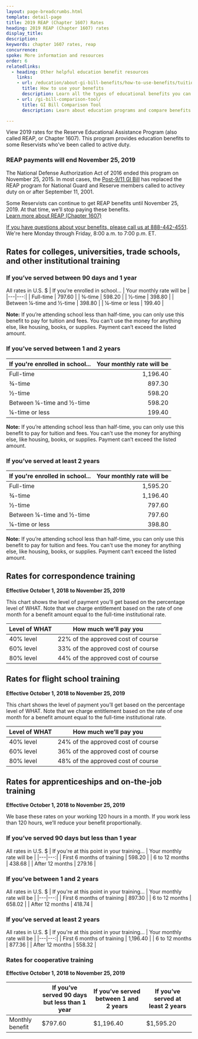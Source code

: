 ```yaml
---
layout: page-breadcrumbs.html
template: detail-page
title: 2019 REAP (Chapter 1607) Rates
heading: 2019 REAP (Chapter 1607) rates
display_title: 
description: 
keywords: chapter 1607 rates, reap
concurrence: 
spoke: More information and resources
order: 6 
relatedlinks:
  - heading: Other helpful education benefit resources
    links:
    - url: /education/about-gi-bill-benefits/how-to-use-benefits/tuition-assistance-top-up/ 
      title: How to use your benefits
      description: Learn all the types of educational benefits you can use with your GI Bill coverage.
    - url: /gi-bill-comparison-tool/
      title: GI Bill Comparison Tool
      description: Learn about education programs and compare benefits by school.

---
```


<div class="va-introtext">

View 2019 rates for the Reserve Educational Assistance Program (also called REAP, or Chapter 1607). This program provides education benefits to some Reservists who’ve been called to active duty. 

</div>

<div class="usa-alert usa-alert-info">
  <div class="usa-alert-body">
    <h3 class="usa-alert-heading">REAP payments will end November 25, 2019</h3>
    <p>The National Defense Authorization Act of 2016 ended this program on November 25, 2015. In most cases, the 
      <a href="/education/about-gi-bill-benefits/post-9-11/">Post-9/11 GI Bill</a> has replaced the REAP program for National Guard and Reserve members called to activey duty on or after September 11, 2001. </p> <p>Some Reservists can continue to get REAP benefits until November 25, 2019. At that time, we’ll stop paying these benefits. <br> <a href="https://www.benefits.va.gov/gibill/reap.asp">Learn more about REAP (Chapter 1607)</p> <p>If you have questions about your benefits, please call us at <a href="tel:+18884424551">888-442-4551</a>. We're here Monday through Friday, 8:00 a.m. to 7:00 p.m. ET.</p>
  </div>
</div>

## Rates for colleges, universities, trade schools, and other institutional training

### If you’ve served between 90 days and 1 year

All rates in U.S. $
| If you're enrolled in school... | Your monthly rate will be | 
|---|---:|
| Full-time |	797.60	| 
| ¾-time | 598.20 | 
| ½-time | 398.80 | 
| Between ¼-time and ½-time | 398.80 | 
| ¼-time or less | 199.40 | 

**Note:** If you’re attending school less than half-time, you can only use this benefit to pay for tuition and fees. You can't use the money for anything else, like housing, books, or supplies. Payment can’t exceed the listed amount.

### If you’ve served between 1 and 2 years

| If you're enrolled in school... | Your monthly rate will be | 
|---|---:|
| Full-time |	1,196.40	|
| ¾-time | 897.30 |
| ½-time | 598.20 | 
| Between ¼-time and ½-time | 598.20	| 
| ¼-time or less | 199.40 |

**Note:** If you’re attending school less than half-time, you can only use this benefit to pay for tuition and fees. You can't use the money for anything else, like housing, books, or supplies. Payment can’t exceed the listed amount.

### If you’ve served at least 2 years

| If you're enrolled in school... | Your monthly rate will be | 
|---|---:|
| Full-time |	1,595.20 |
| ¾-time | 1,196.40 |
| ½-time | 797.60 |
| Between ¼-time and ½-time | 797.60 |
| ¼-time or less | 398.80 |

**Note:** If you’re attending school less than half-time, you can only use this benefit to pay for tuition and fees. You can't use the money for anything else, like housing, books, or supplies. Payment can’t exceed the listed amount.

## Rates for correspondence training
**Effective October 1, 2018 to November 25, 2019**

This chart shows the level of payment you’ll get based on the percentage level of WHAT. Note that we charge entitlement based on the rate of one month for a benefit amount equal to the full-time institutional rate.

| **Level of WHAT** | **How much we’ll pay you** |
|--|--|
| 40% level | 22% of the approved cost of course |
| 60% level | 33% of the approved cost of course |
| 80% level | 44% of the approved cost of course |

## Rates for flight school training 
**Effective October 1, 2018 to November 25, 2019**

This chart shows the level of payment you’ll get based on the percentage level of WHAT. Note that we charge entitlement based on the rate of one month for a benefit amount equal to the full-time institutional rate.

| **Level of WHAT** | **How much we’ll pay you** |
|--|--|
| 40% level | 24% of the approved cost of course |
| 60% level | 36% of the approved cost of course |
| 80% level | 48% of the approved cost of course |

## Rates for apprenticeships and on-the-job training
**Effective October 1, 2018 to November 25, 2019**

We base these rates on your working 120 hours in a month. If you work less than 120 hours, we’ll reduce your benefit 
proportionally.

### If you’ve served 90 days but less than 1 year

All rates in U.S. $
| If you're at this point in your training... | Your monthly rate will be |
|---|---:|
| First 6 months of training | 598.20 |
| 6 to 12 months | 438.68 |	
| After 12 months |	279.16 |	

### If you’ve between 1 and 2 years

All rates in U.S. $
| If you're at this point in your training... | Your monthly rate will be |
|---|---:|
| First 6 months of training | 897.30 | 
| 6 to 12 months | 658.02 |
| After 12 months |	418.74 |	

### If you’ve served at least 2 years

All rates in U.S. $
| If you're at this point in your training... | Your monthly rate will be |
|---|---:|
| First 6 months of training | 1,196.40 | 
| 6 to 12 months |	877.36 |
| After 12 months |	558.32 |

### Rates for cooperative training
**Effective October 1, 2018 to November 25, 2019**

| <i></i> | **If you’ve served 90 days but less than 1 year** | **If you’ve served between 1 and 2 years** | **If you’ve served at least 2 years** |
|---|---|---|---|
| Monthly benefit | $797.60	| $1,196.40 | $1,595.20 |

